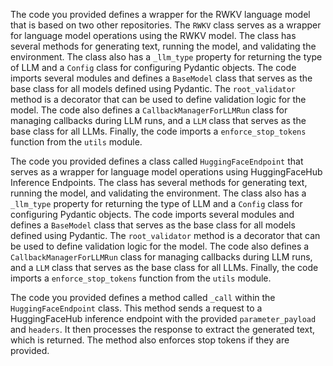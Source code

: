 The code you provided defines a wrapper for the RWKV language model that is based on two other repositories. The `RWKV` class serves as a wrapper for language model operations using the RWKV model. The class has several methods for generating text, running the model, and validating the environment. The class also has a `_llm_type` property for returning the type of LLM and a `Config` class for configuring Pydantic objects. The code imports several modules and defines a `BaseModel` class that serves as the base class for all models defined using Pydantic. The `root_validator` method is a decorator that can be used to define validation logic for the model. The code also defines a `CallbackManagerForLLMRun` class for managing callbacks during LLM runs, and a `LLM` class that serves as the base class for all LLMs. Finally, the code imports a `enforce_stop_tokens` function from the `utils` module.

The code you provided defines a class called `HuggingFaceEndpoint` that serves as a wrapper for language model operations using HuggingFaceHub Inference Endpoints. The class has several methods for generating text, running the model, and validating the environment. The class also has a `_llm_type` property for returning the type of LLM and a `Config` class for configuring Pydantic objects. The code imports several modules and defines a `BaseModel` class that serves as the base class for all models defined using Pydantic. The `root_validator` method is a decorator that can be used to define validation logic for the model. The code also defines a `CallbackManagerForLLMRun` class for managing callbacks during LLM runs, and a `LLM` class that serves as the base class for all LLMs. Finally, the code imports a `enforce_stop_tokens` function from the `utils` module.

The code you provided defines a method called `_call` within the `HuggingFaceEndpoint` class. This method sends a request to a HuggingFaceHub inference endpoint with the provided `parameter_payload` and `headers`. It then processes the response to extract the generated text, which is returned. The method also enforces stop tokens if they are provided.


